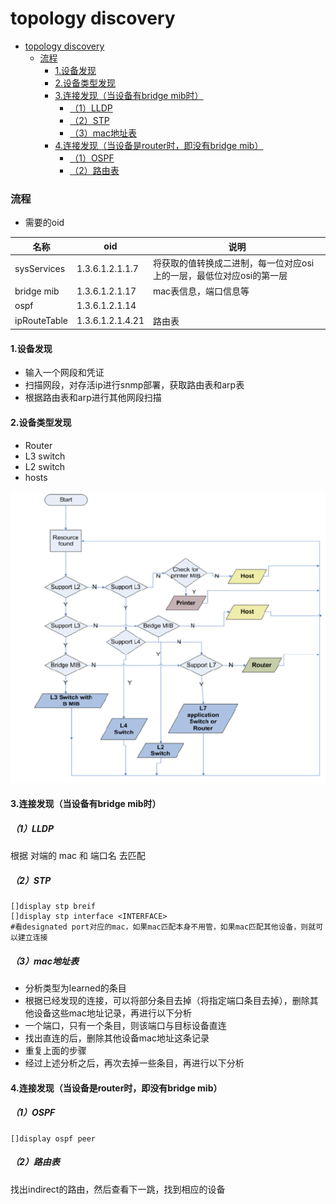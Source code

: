 # topology discovery


<!-- @import "[TOC]" {cmd="toc" depthFrom=1 depthTo=6 orderedList=false} -->
<!-- code_chunk_output -->

- [topology discovery](#topology-discovery)
    - [流程](#流程)
      - [1.设备发现](#1设备发现)
      - [2.设备类型发现](#2设备类型发现)
      - [3.连接发现（当设备有bridge mib时）](#3连接发现当设备有bridge-mib时)
        - [（1）LLDP](#1lldp)
        - [（2）STP](#2stp)
        - [（3）mac地址表](#3mac地址表)
      - [4.连接发现（当设备是router时，即没有bridge mib）](#4连接发现当设备是router时即没有bridge-mib)
        - [（1）OSPF](#1ospf)
        - [（2）路由表](#2路由表)

<!-- /code_chunk_output -->

### 流程

* 需要的oid

|名称|oid|说明|
|-|-|-|
|sysServices|1.3.6.1.2.1.1.7|将获取的值转换成二进制，每一位对应osi上的一层，最低位对应osi的第一层|
|bridge mib|1.3.6.1.2.1.17|mac表信息，端口信息等|
|ospf|1.3.6.1.2.1.14||
|ipRouteTable|1.3.6.1.2.1.4.21|路由表|

#### 1.设备发现
* 输入一个网段和凭证
* 扫描网段，对存活ip进行snmp部署，获取路由表和arp表
* 根据路由表和arp进行其他网段扫描

#### 2.设备类型发现
* Router
* L3 switch
* L2 switch
* hosts

![](./imgs/physical_discovery_01.png)

#### 3.连接发现（当设备有bridge mib时）

##### （1）LLDP
根据 对端的 mac 和 端口名 去匹配

##### （2）STP
```shell
[]display stp breif
[]display stp interface <INTERFACE>
#看designated port对应的mac，如果mac匹配本身不用管，如果mac匹配其他设备，则就可以建立连接
```

##### （3）mac地址表
* 分析类型为learned的条目
* 根据已经发现的连接，可以将部分条目去掉（将指定端口条目去掉），删除其他设备这些mac地址记录，再进行以下分析
* 一个端口，只有一个条目，则该端口与目标设备直连
* 找出直连的后，删除其他设备mac地址这条记录
* 重复上面的步骤
* 经过上述分析之后，再次去掉一些条目，再进行以下分析

#### 4.连接发现（当设备是router时，即没有bridge mib）

##### （1）OSPF
```shell
[]display ospf peer
```

##### （2）路由表
找出indirect的路由，然后查看下一跳，找到相应的设备
